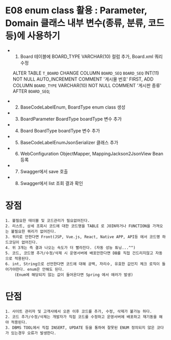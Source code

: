# E08 enum class 활용 : Parameter, Domain 클래스 내부 변수(종류, 분류, 코드 등)에 사용하기

- 1. Board 테이블에 BOARD_TYPE VARCHAR(10) 컬럼 추가, Board.xml 쿼리 수정

	ALTER TABLE `T_BOARD`
	CHANGE COLUMN `BOARD_SEQ` `BOARD_SEQ` INT(11) NOT NULL AUTO_INCREMENT COMMENT '게시물 번호' FIRST,
	ADD COLUMN `BOARD_TYPE` VARCHAR(10) NOT NULL COMMENT '게시판 종류' AFTER `BOARD_SEQ`;
	
- 2. BaseCodeLabelEnum, BoardType enum class 생성
- 3. BoardParameter BoardType boardType 변수 추가
- 4. Board BoardType boardType 변수 추가
- 5. BaseCodeLabelEnumJsonSerializer 클래스 추가
- 6. WebConfiguration ObjectMapper, MappingJackson2JsonView Bean 등록
- 7. Swagger에서 save 호출
- 8. Swagger에서 list 조회 결과 확인


# 장점
	1. 불필요한 테이블 및 코드관리가 필요없어진다.
	2. 리스트, 상세 조회시 코드에 대한 코드명을 TABLE 로 JOIN하거나 FUNCTION을 가져오는 불필요한 쿼리가 없어진다.
	3. 쿼리로 안한다면 Front(JSP, Vue.js, React, Native APP, API등 에서 코드명 하드코딩이 없어진다.
	4. 위 3개는 즉 결과 나오는 속도가 더 빨라진다. (자동 성능 튜닝...^^)
	5. 코드, 코드명 추가/수정/삭제 시 운영서버에 배포만한다면 DB를 직접 건드리지않고 자동으로 적용된다.
	6. int, String으로 선언한다면 코드에 대해 공백, 자리수, 유효한 값인지 체크 로직이 들어가야한다. enum은 안해도 된다.
		(Enum에 해당되지 않는 값이 들어온다면 Spring 에서 에러가 발생)
		
# 단점
	1. 사이트 관리자 및 고객사에서 오픈 이후 코드를 추가, 수정, 삭제가 불가능 하다.
	2. 코드 추가/수정/삭제는 개발자가 직접 코드를 수정하고 운영서버에 배포하고 재기동을 해야 적용된다.
	3. DBMS TOOL에서 직접 INSERT, UPDATE 등을 통하여 잘못된 ENUM 정의되지 않은 코다가 있는경우 오류가 발생한다.




